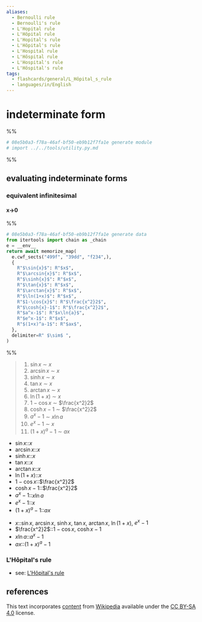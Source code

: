 ```yaml
---
aliases:
  - Bernoulli rule
  - Bernoulli's rule
  - L'Hopital rule
  - L'Hôpital rule
  - L'Hopital's rule
  - L'Hôpital's rule
  - L'Hospital rule
  - L'Hôspital rule
  - L'Hospital's rule
  - L'Hôspital's rule
tags:
  - flashcards/general/L_Hôpital_s_rule
  - languages/in/English
---
```


# indeterminate form

%%

```Python
# 08e5b0a3-f78a-46af-bf50-eb9b12f7fa1e generate module
# import ../../tools/utility.py.md
```

%%

## evaluating indeterminate forms

### equivalent infinitesimal

#### x→0

%%

```Python
# 08e5b0a3-f78a-46af-bf50-eb9b12f7fa1e generate data
from itertools import chain as _chain
e = __env__
return await memorize_map(
  e.cwf_sects("499f", "39dd", "f234",),
  {
    R"$\sin{x}$": R"$x$",
    R"$\arcsin{x}$": R"$x$",
    R"$\sinh{x}$": R"$x$",
    R"$\tan{x}$": R"$x$",
    R"$\arctan{x}$": R"$x$",
    R"$\ln(1+x)$": R"$x$",
    R"$1-\cos{x}$": R"$\frac{x^2}2$",
    R"$\cosh{x}-1$": R"$\frac{x^2}2$",
    R"$a^x-1$": R"$x\ln{a}$",
    R"$e^x-1$": R"$x$",
    R"$(1+x)^a-1$": R"$ax$",
  },
  delimiter=R" $\sim$ ",
)
```

%%

<!--08e5b0a3-f78a-46af-bf50-eb9b12f7fa1e generate section="499f"--><!-- The following content is generated at 2023-11-21T12:44:22.983521+08:00. Any edits will be overridden! -->

> 1. $\sin{x}$ $\sim$ $x$
> 2. $\arcsin{x}$ $\sim$ $x$
> 3. $\sinh{x}$ $\sim$ $x$
> 4. $\tan{x}$ $\sim$ $x$
> 5. $\arctan{x}$ $\sim$ $x$
> 6. $\ln(1+x)$ $\sim$ $x$
> 7. $1-\cos{x}$ $\sim$ $\frac{x^2}2$
> 8. $\cosh{x}-1$ $\sim$ $\frac{x^2}2$
> 9. $a^x-1$ $\sim$ $x\ln{a}$
> 10. $e^x-1$ $\sim$ $x$
> 11. $(1+x)^a-1$ $\sim$ $ax$

<!--/08e5b0a3-f78a-46af-bf50-eb9b12f7fa1e-->

<!--08e5b0a3-f78a-46af-bf50-eb9b12f7fa1e generate section="39dd"--><!-- The following content is generated at 2024-01-04T20:17:52.099769+08:00. Any edits will be overridden! -->

- $\sin{x}$::$x$ <!--SR:!2024-02-23,67,310-->
- $\arcsin{x}$::$x$ <!--SR:!2024-02-17,63,310-->
- $\sinh{x}$::$x$ <!--SR:!2024-02-16,62,310-->
- $\tan{x}$::$x$ <!--SR:!2024-02-04,52,310-->
- $\arctan{x}$::$x$ <!--SR:!2024-02-29,73,310-->
- $\ln(1+x)$::$x$ <!--SR:!2024-02-17,62,310-->
- $1-\cos{x}$::$\frac{x^2}2$ <!--SR:!2024-07-22,176,310-->
- $\cosh{x}-1$::$\frac{x^2}2$ <!--SR:!2024-07-15,172,310-->
- $a^x-1$::$x\ln{a}$ <!--SR:!2024-02-17,62,310-->
- $e^x-1$::$x$ <!--SR:!2024-02-10,57,310-->
- $(1+x)^a-1$::$ax$ <!--SR:!2024-02-04,36,230-->

<!--/08e5b0a3-f78a-46af-bf50-eb9b12f7fa1e-->

<!--08e5b0a3-f78a-46af-bf50-eb9b12f7fa1e generate section="f234"--><!-- The following content is generated at 2024-01-04T20:17:52.183338+08:00. Any edits will be overridden! -->

- $x$::$\sin{x}$, $\arcsin{x}$, $\sinh{x}$, $\tan{x}$, $\arctan{x}$, $\ln(1+x)$, $e^x-1$ <!--SR:!2024-02-15,34,230-->
- $\frac{x^2}2$::$1-\cos{x}$, $\cosh{x}-1$ <!--SR:!2024-02-07,51,290-->
- $x\ln{a}$::$a^x-1$ <!--SR:!2024-05-16,114,290-->
- $ax$::$(1+x)^a-1$ <!--SR:!2024-03-17,71,290-->

<!--/08e5b0a3-f78a-46af-bf50-eb9b12f7fa1e-->

### L'Hôpital's rule

- see: [L'Hôpital's rule](L'Hôpital's%20rule.md)

## references

This text incorporates [content](https://en.wikipedia.org/wiki/indeterminate_form) from [Wikipedia](Wikipedia.md) available under the [CC BY-SA 4.0](https://creativecommons.org/licenses/by-sa/4.0/) license.
